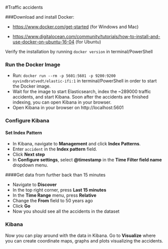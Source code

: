 #Traffic accidents

###Download and install Docker: 
- https://www.docker.com/get-started (for Windows and Mac)

- https://www.digitalocean.com/community/tutorials/how-to-install-and-use-docker-on-ubuntu-16-04 (for Ubuntu)

Verify the installation by running `docker version` in terminal/PowerShell

### Run the Docker Image
- Run: `docker run --rm -p 5601:5601 -p 9200:9200 oyvindbratvedt/elastic-ifi:1` in terminal/PowerShell in order to start the Docker image.
- Wait for the image to start Elasticsearch, index the ~289000 traffic accidents, and start Kibana. Soon after the accidents are finished indexing, you can open Kibana in your browser. 
- Open Kibana in your browser on http://localhost:5601

### Configure Kibana
#### Set Index Pattern
- In Kibana, navigate to **Management** and click **Index Patterns**.
- Enter `accident` in the **Index pattern** field. 
- Click **Next step**
- In **Configure settings**, select **@timestamp** in the **Time Filter field name** dropdown menu.

####Get data from further back than 15 minutes
- Navigate to **Discover**
- In the top right corner, press **Last 15 minutes**
- In the **Time Range** menu, press **Relative**
- Change the **From** field to 50 years ago
- Click **Go**
- Now you should see all the accidents in the dataset


### Kibana
Now you can play around with the data in Kibana. Go to **Visualize** where you can create coordinate maps, graphs and plots visualizing the accidents. 
